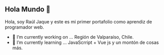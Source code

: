 ## Hola Mundo 👋
Hola, soy Raúl Jaque y este es mi primer portafolio como aprendiz de programador web.

- 🔭 I’m currently working on ... Región de Valparaíso, Chile.
- 🌱 I’m currently learning ... JavaScrript + Vue js y un montón de cosas más.

<!--
**RJaqE/RJaqE** is a ✨ _special_ ✨ repository because its `README.md` (this file) appears on your GitHub profile.

Here are some ideas to get you started:

- 🔭 I’m currently working on ... Región de Valparaíso, Chile.
- 🌱 I’m currently learning ... JavaScrript + Vue js y un montón de cosas más.
- 👯 I’m looking to collaborate on ...
- 🤔 I’m looking for help with ...
- 💬 Ask me about ...
- 📫 How to reach me: ...
- 😄 Pronouns: ...
- ⚡ Fun fact: ...
-->
